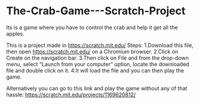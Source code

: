 # The-Crab-Game---Scratch-Project
Its is a game where you have to control the crab and help it get all the apples.

This is a project made in https://scratch.mit.edu/ 
Steps:
1.Download this file, then open https://scratch.mit.edu/ on a Chromium browser.
2.Click on Create on the navigation bar.
3.Then click on File and from the drop-down menu, select “Launch from your computer” option, locate the downloaded file and double click on it.
4.It will load the file and you can then play the game.

Alternatively you can go to this link and play the game without any of that hassle: https://scratch.mit.edu/projects/1169620812/  

